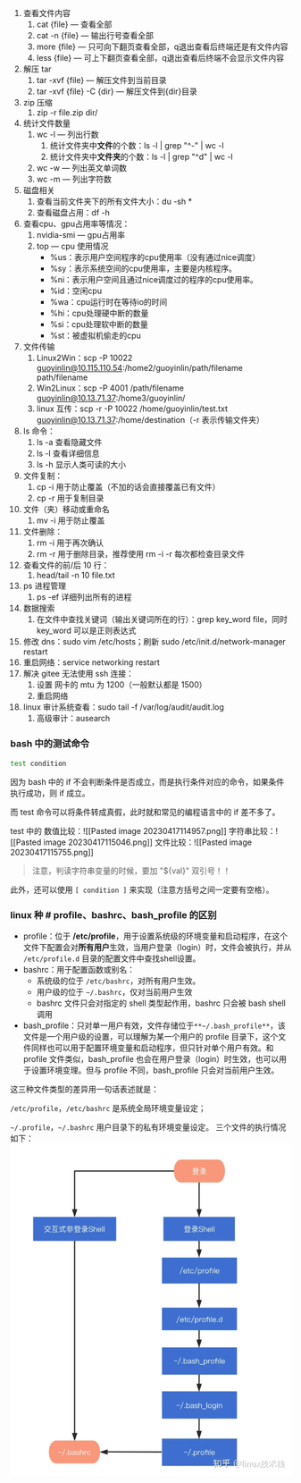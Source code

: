 1.  查看文件内容
    1.  cat {file} — 查看全部
    2.  cat -n {file} — 输出行号查看全部
    3.  more {file} — 只可向下翻页查看全部，q退出查看后终端还是有文件内容
    4.  less {file} — 可上下翻页查看全部，q退出查看后终端不会显示文件内容
2.  解压 tar
    1.  tar -xvf {file} — 解压文件到当前目录
    2.  tar -xvf {file} -C {dir} — 解压文件到{dir}目录
3. zip 压缩
	1. zip -r file.zip dir/
4.  统计文件数量
    1.  wc -l — 列出行数
        1.  统计文件夹中**文件**的个数：ls -l | grep "^-" | wc -l
        2.  统计文件夹中**文件夹**的个数：ls -l | grep "^d" | wc -l
    2.  wc -w — 列出英文单词数
    3.  wc -m — 列出字符数
5.  磁盘相关
    1.  查看当前文件夹下的所有文件大小：du -sh *
    2. 查看磁盘占用：df -h
6.  查看cpu、gpu占用率等情况：
    1.  nvidia-smi — gpu占用率
    2.  top — cpu 使用情况
        -   %us：表示用户空间程序的cpu使用率（没有通过nice调度）
        -   %sy：表示系统空间的cpu使用率，主要是内核程序。
        -   %ni：表示用户空间且通过nice调度过的程序的cpu使用率。
        -   %id：空闲cpu
        -   %wa：cpu运行时在等待io的时间
        -   %hi：cpu处理硬中断的数量
        -   %si：cpu处理软中断的数量
        -   %st：被虚拟机偷走的cpu
7.  文件传输
    1.  Linux2Win：scp -P 10022 [guoyinlin@10.115.110.54](mailto:guoyinlin@10.115.110.54):/home2/guoyinlin/path/filename path/filename
    2.  Win2Linux：scp -P 4001 /path/filename guoyinlin@10.13.71.37:/home3/guoyinlin/
    3. linux 互传：scp -r -P 10022  /home/guoyinlin/test.txt guoyinlin@10.13.71.37:/home/destination（-r 表示传输文件夹）
8.  ls 命令：
    1.  ls -a 查看隐藏文件
    2. ls -l 查看详细信息
    3. ls -h 显示人类可读的大小
9. 文件复制：
	1. cp -i 用于防止覆盖（不加的话会直接覆盖已有文件）
	2. cp -r 用于复制目录
10. 文件（夹）移动或重命名
	1. mv -i 用于防止覆盖
11. 文件删除：
	1. rm -i 用于再次确认
	2. rm -r 用于删除目录，推荐使用 rm -i -r 每次都检查目录文件
12. 查看文件的前/后 10 行：
	1. head/tail -n 10 file.txt
13. ps 进程管理
	1. ps -ef 详细列出所有的进程
14. 数据搜索
	1. 在文件中查找关键词（输出关键词所在的行）：grep key_word file，同时 key_word 可以是正则表达式
15. 修改 dns：sudo vim /etc/hosts；刷新 sudo /etc/init.d/network-manager restart
16. 重启网络：service networking restart
17. 解决 gitee 无法使用 ssh 连接：
	1. 设置 网卡的 mtu 为 1200（一般默认都是 1500）
	2. 重启网络
18. linux 审计系统查看：sudo tail -f /var/log/audit/audit.log
	1. 高级审计：ausearch



### bash 中的测试命令
```bash
test condition
```
因为 bash 中的 if 不会判断条件是否成立，而是执行条件对应的命令，如果条件执行成功，则 if 成立。

而 test 命令可以将条件转成真假，此时就和常见的编程语言中的 if 差不多了。

test 中的
数值比较：![[Pasted image 20230417114957.png]]
字符串比较：![[Pasted image 20230417115046.png]]
文件比较：![[Pasted image 20230417115755.png]]
> 注意，判读字符串变量的时候，要加 "${val}" 双引号！！ 

此外，还可以使用 ```[ condition ]``` 来实现（注意方括号之间一定要有空格）。

### linux 种 # profile、bashrc、bash_profile 的区别

+ profile：位于 **/etc/profile**，用于设置系统级的环境变量和启动程序，在这个文件下配置会对**所有用户**生效，当用户登录（login）时，文件会被执行，并从 `/etc/profile.d` 目录的配置文件中查找shell设置。
+ bashrc：用于配置函数或别名：
	+ 系统级的位于 `/etc/bashrc`，对所有用户生效。
	+ 用户级的位于 `~/.bashrc`，仅对当前用户生效
	+ bashrc 文件只会对指定的 shell 类型起作用，bashrc 只会被 bash shell 调用
+ bash_profile：只对单一用户有效，文件存储位于`**~/.bash_profile**`，该文件是一个用户级的设置，可以理解为某一个用户的 profile 目录下，这个文件同样也可以用于配置环境变量和启动程序，但只针对单个用户有效。和 profile 文件类似，bash_profile 也会在用户登录（login）时生效，也可以用于设置环境变理。但与 profile 不同，bash_profile 只会对当前用户生效。

这三种文件类型的差异用一句话表述就是：

`/etc/profile`，`/etc/bashrc` 是系统全局环境变量设定；

`~/.profile`，`~/.bashrc` 用户目录下的私有环境变量设定。
三个文件的执行情况如下：
![](v2-ea0eb026fe5e9c7a9520a930f34e5125_720w.webp)